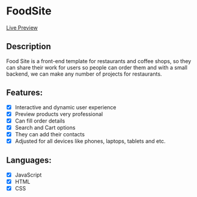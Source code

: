 # FoodSite
[Live Preview](https://mohamed3badah.github.io/FoodSite/)

## Description
Food Site is a front-end template for restaurants and coffee shops, so they can share their work for users so people can order them and with a small backend, we can make any number of projects for restaurants.

## Features:
- [x] Interactive and dynamic user experience
- [x] Preview products very professional
- [x] Can fill order details
- [x] Search and Cart options
- [x] They can add their contacts
- [x] Adjusted for all devices like phones, laptops, tablets and etc.

## Languages:
- [x] JavaScript
- [x] HTML
- [x] CSS
